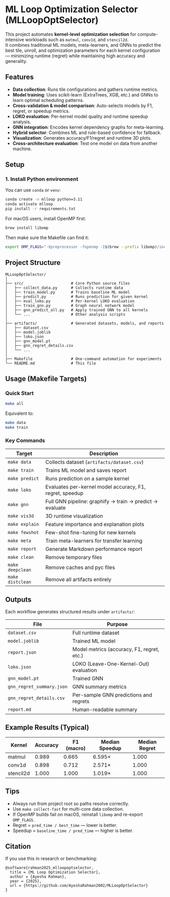 # ML Loop Optimization Selector (MLLoopOptSelector)

This project automates **kernel-level optimization selection** for compute-intensive workloads such as `matmul`, `conv1d`, and `stencil2d`.  
It combines traditional ML models, meta-learners, and GNNs to predict the best tile, unroll, and optimization parameters for each kernel configuration — minimizing runtime (regret) while maintaining high accuracy and generality.

## Features

- **Data collection**: Runs tile configurations and gathers runtime metrics.  
- **Model training**: Uses scikit-learn (ExtraTrees, XGB, etc.) and GNNs to learn optimal scheduling patterns.  
- **Cross-validation & model comparison**: Auto-selects models by F1, regret, or speedup metrics.  
- **LOKO evaluation**: Per-kernel model quality and runtime speedup analysis.  
- **GNN integration**: Encodes kernel dependency graphs for meta-learning.  
- **Hybrid selector**: Combines ML and rule-based confidence for fallback.  
- **Visualization**: Generates accuracy/F1/regret and runtime 3D plots.  
- **Cross-architecture evaluation**: Test one model on data from another machine.

## Setup

### 1. Install Python environment

You can use `conda` or `venv`:

```bash
conda create -n mlloop python=3.11
conda activate mlloop
pip install -r requirements.txt
```

For macOS users, install OpenMP first:
```bash
brew install libomp
```

Then make sure the Makefile can find it:
```bash
export OMP_FLAGS="-Xpreprocessor -fopenmp -I$(brew --prefix libomp)/include -L$(brew --prefix libomp)/lib -lomp"
```

## Project Structure
```
MLLoopOptSelector/
│
├── src/                     # Core Python source files
│   ├── collect_data.py      # Collects runtime data
│   ├── train_model.py       # Trains baseline ML model
│   ├── predict.py           # Runs prediction for given kernel
│   ├── eval_loko.py         # Per-kernel LOKO evaluation
│   ├── train_gnn.py         # Graph neural network model
│   ├── gnn_predict_all.py   # Apply trained GNN to all kernels
│   └── ...                  # Other analysis scripts
│
├── artifacts/               # Generated datasets, models, and reports
│   ├── dataset.csv
│   ├── model.joblib
│   ├── loko.json
│   ├── gnn_model.pt
│   ├── gnn_regret_details.csv
│   └── ...
│
├── Makefile                 # One-command automation for experiments
└── README.md                # This file
```

## Usage (Makefile Targets)

### Quick Start

```bash
make all
```

Equivalent to:

```bash
make data
make train
```

### Key Commands

| Target           | Description                                              |
| ---------------- | -------------------------------------------------------- |
| `make data`      | Collects dataset (`artifacts/dataset.csv`)               |
| `make train`     | Trains ML model and saves report                         |
| `make predict`   | Runs prediction on a sample kernel                       |
| `make loko`      | Evaluates per-kernel model accuracy, F1, regret, speedup |
| `make gnn`       | Full GNN pipeline: graphify → train → predict → evaluate |
| `make vis3d`     | 3D runtime visualization                                 |
| `make explain`   | Feature importance and explanation plots                 |
| `make fewshot`   | Few-shot fine-tuning for new kernels                     |
| `make meta`      | Train meta-learners for transfer learning                |
| `make report`    | Generate Markdown performance report                     |
| `make clean`     | Remove temporary files                                   |
| `make deepclean` | Remove caches and pyc files                              |
| `make distclean` | Remove all artifacts entirely                            |

## Outputs

Each workflow generates structured results under `artifacts/`:

| File                      | Purpose                                    |
| ------------------------- | ------------------------------------------ |
| `dataset.csv`             | Full runtime dataset                       |
| `model.joblib`            | Trained ML model                           |
| `report.json`             | Model metrics (accuracy, F1, regret, etc.) |
| `loko.json`               | LOKO (Leave-One-Kernel-Out) evaluation     |
| `gnn_model.pt`            | Trained GNN                                |
| `gnn_regret_summary.json` | GNN summary metrics                        |
| `gnn_regret_details.csv`  | Per-sample GNN predictions and regrets     |
| `report.md`               | Human-readable summary                     |

## Example Results (Typical)

| Kernel    | Accuracy | F1 (macro) | Median Speedup | Median Regret |
| --------- | -------- | ---------- | -------------- | ------------- |
| matmul    | 0.989    | 0.665      | 6.595×         | 1.000         |
| conv1d    | 0.898    | 0.712      | 2.571×         | 1.000         |
| stencil2d | 1.000    | 1.000      | 1.019×         | 1.000         |

## Tips

* Always run from project root so paths resolve correctly.
* Use `make collect-fast` for multi-core data collection.
* If OpenMP builds fail on macOS, reinstall `libomp` and re-export `OMP_FLAGS`.
* Regret = `pred_time / best_time` — lower is better.
* Speedup = `baseline_time / pred_time` — higher is better.

## Citation

If you use this in research or benchmarking:

```text
@software{rahman2025_mlloopoptselector,
  title = {ML Loop Optimization Selector},
  author = {Ayesha Rahman},
  year = {2025},
  url = {https://github.com/AyeshaRahman2002/MLLoopOptSelector}
}
```
